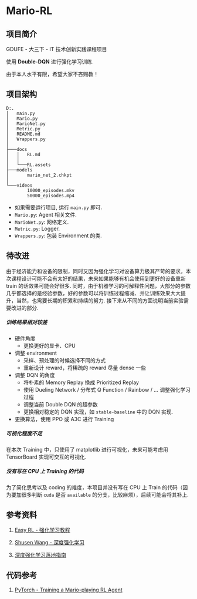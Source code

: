 # Mario-RL
## 项目简介

GDUFE - 大三下 - IT 技术创新实践课程项目

使用 **Double-DQN** 进行强化学习训练.

由于本人水平有限，希望大家不吝赐教！

## 项目架构

```
D:.
│   main.py
│   Mario.py
│   MarioNet.py
│   Metric.py
│   README.md
│   Wrappers.py
│
├───docs
│   │   RL.md
│   │
│   └───RL.assets
├───models
│       mario_net_2.chkpt
│
└───videos
        10000_episodes.mkv
        50000_episodes.mp4
```

- 如果需要运行项目, 运行 `main.py` 即可.
- `Mario.py`: Agent 相关文件.
- `MarioNet.py`: 网络定义.
- `Metric.py`: Logger.
- `Wrappers.py`: 包装 Environment 的类.

## 待改进

由于经济能力和设备的限制，同时又因为强化学习对设备算力极其严苛的要求，本次课程设计可能不会有太好的结果，未来如果能够有机会使用到更好的设备重新 train 的话效果可能会好很多. 同时，由于机器学习的可解释性问题，大部分的参数几乎都选择的是经验参数，好的参数可以将训练过程缩减、并让训练效果大大提升，当然，也需要长期的积累和持续的努力. 接下来从不同的方面说明当前实验需要改进的部分.

##### 训练结果相对较差

- 硬件角度
  - 更换更好的显卡、CPU
- 调整 environment
  - 采样、预处理的时候选择不同的方式
  - 重新设计 reward，将稀疏的 reward 尽量 dense 一些
- 调整 DQN 的角度
  - 将朴素的 Memory Replay 换成 Prioritized Replay
  - 使用 Dueling Network / 分布式 Q Function / Rainbow / … 调整强化学习过程
  - 调整当前 Double DQN 的超参数
  - 更换相对稳定的 DQN 实现，如 `stable-baseline` 中的 DQN 实现.
- 更换算法，使用 PPO 或 A3C 进行 Training

##### 可视化程度不足

在本次 Training 中，只使用了 matplotlib 进行可视化，未来可能考虑用 TensorBoard 实现可交互的可视化.

##### 没有写在 CPU 上 Training 的代码

为了简化思考以及 coding 的难度，本项目并没有写在 CPU 上 Train 的代码（因为要加很多判断 `cuda` 是否 `available` 的分支，比较麻烦），后续可能会将其补上.

## 参考资料

1. [Easy RL - 强化学习教程](https://datawhalechina.github.io/easy-rl/#/)

2. [Shusen Wang - 深度强化学习](https://github.com/wangshusen/DeepLearning)

3. [深度强化学习落地指南](https://www.zhihu.com/column/c_1186982555915599872)


## 代码参考

1. [PyTorch - Training a Mario-playing RL Agent]( https://pytorch.org/tutorials/intermediate/mario_rl_tutorial.html)
